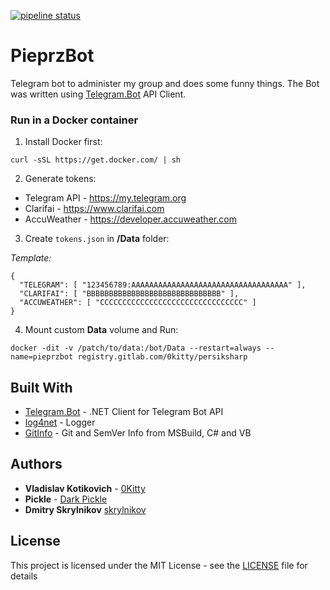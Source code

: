 <a href="https://gitlab.com/0kitty/persiksharp/-/commits/master"><img alt="pipeline status" src="https://gitlab.com/0kitty/persiksharp/badges/master/pipeline.svg" /></a>



# PieprzBot

Telegram bot to administer my group and does some funny things. The Bot was written using [Telegram.Bot](https://github.com/TelegramBots/Telegram.Bot) API Client.


### Run in a Docker container

1. Install Docker first:

```
curl -sSL https://get.docker.com/ | sh
```
2. Generate tokens:
 - Telegram API - https://my.telegram.org
 - Clarifai - https://www.clarifai.com
 - AccuWeather - https://developer.accuweather.com

3. Create `tokens.json` in **/Data** folder:

*Template:*
```
{
  "TELEGRAM": [ "123456789:AAAAAAAAAAAAAAAAAAAAAAAAAAAAAAAAAAA" ],
  "CLARIFAI": [ "BBBBBBBBBBBBBBBBBBBBBBBBBBBBBB" ],
  "ACCUWEATHER": [ "CCCCCCCCCCCCCCCCCCCCCCCCCCCCCCCC" ]
}
```

4. Mount custom **Data** volume and Run:

```
docker -dit -v /patch/to/data:/bot/Data --restart=always --name=pieprzbot registry.gitlab.com/0kitty/persiksharp
```


## Built With

* [Telegram.Bot](https://github.com/TelegramBots/Telegram.Bot) - .NET Client for Telegram Bot API
* [log4net](http://logging.apache.org/log4net/) - Logger
* [GitInfo](https://github.com/kzu/GitInfo) - Git and SemVer Info from MSBuild, C# and VB


## Authors

* **Vladislav Kotikovich** - [0Kitty](https://gitlab.com/0kitty)
* **Pickle** - [Dark Pickle](https://gitlab.com/00Pickle00)
* **Dmitry Skrylnikov** [skrylnikov](https://gitlab.com/skrylnikov)


## License

This project is licensed under the MIT License - see the [LICENSE](LICENSE) file for details

